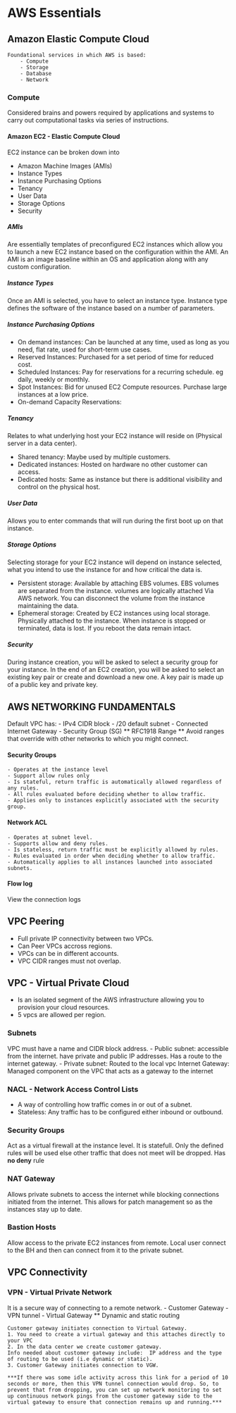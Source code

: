 # AWS Essentials

## Amazon Elastic Compute Cloud

```
Foundational services in which AWS is based:
    - Compute
    - Storage
    - Database
    - Network
 ```
 
### Compute
Considered brains and powers required by applications and systems to carry out computational tasks via series of instructions.
#### Amazon EC2 - Elastic Compute Cloud
EC2 instance can be broken down into
  - Amazon Machine Images (AMIs)
  - Instance Types
  - Instance Purchasing Options
  - Tenancy
  - User Data
  - Storage Options
  - Security
 
 ##### AMIs
 Are essentially templates of preconfigured EC2 instances which allow you to launch a new EC2 instance based on the configuration within the AMI.
 An AMI is an image baseline within an OS and application along with any custom configuration.
 ##### Instance Types
 Once an AMI is selected, you have to select an instance type. Instance type defines the software of the instance based on a number of parameters.
 ##### Instance Purchasing Options
  - On demand instances: Can be launched at any time, used as long as you need, flat rate, used for short-term use cases.
  - Reserved Instances: Purchased for a set period of time for reduced cost.
  - Scheduled Instances: Pay for reservations for a recurring schedule. eg daily, weekly or monthly.
  - Spot Instances: Bid for unused EC2 Compute resources. Purchase large instances at a low price.
  - On-demand Capacity Reservations: 
##### Tenancy
Relates to what underlying host your EC2 instance will reside on (Physical server in a data center). 
 - Shared tenancy: Maybe used by multiple customers.
 - Dedicated instances: Hosted on hardware no other customer can access.
 - Dedicated hosts: Same as instance but there is additional visibility and control on the physical host.
##### User Data
Allows you to enter commands that will run during the first boot up on that instance.
##### Storage Options
Selecting storage for your EC2 instance will depend on instance selected, what you intend to use the instance for and how critical the data is.
 - Persistent storage: Available by attaching EBS volumes. EBS volumes are separated from the instance. volumes are logically attached Via AWS network. You can disconnect the volume from the instance maintaining the data.
 - Ephemeral storage: Created by EC2 instances using local storage. Physically attached to the instance. When instance is stopped or terminated, data is lost. If you reboot the data remain intact.

##### Security
During instance creation, you will be asked to select a security group for your instance. In the end of an EC2 creation, you will be asked to select an existing key pair or create and download a new one.
A key pair is made up of a public key and private key.


## AWS NETWORKING FUNDAMENTALS
Default VPC has: 
    - IPv4 CIDR block
    - /20 default subnet
    - Connected Internet Gateway
    - Security Group (SG)
** RFC1918 Range **
Avoid ranges that override with other networks to which you might connect.
#### Security Groups
    - Operates at the instance level
    - Support allow rules only
    - Is stateful, return traffic is automatically allowed regardless of any rules.
    - All rules evaluated before deciding whether to allow traffic.
    - Applies only to instances explicitly associated with the security group.
#### Network ACL
    - Operates at subnet level.
    - Supports allow and deny rules.
    - Is stateless, return traffic must be explicitly allowed by rules.
    - Rules evaluated in order when deciding whether to allow traffic.
    - Automatically applies to all instances launched into associated subnets.
#### Flow log
View the connection logs

## VPC Peering
- Full private IP connectivity between two VPCs.
- Can Peer VPCs accross regions.
- VPCs can be in different accounts.
- VPC CIDR ranges must not overlap.

## VPC - Virtual Private Cloud
- Is an isolated segment of the AWS infrastructure allowing you to provision your cloud resources.
- 5 vpcs are allowed per region.
### Subnets
 VPC must have a name and CIDR block address.
    - Public subnet: accessible from the internet. have private and public IP addresses. Has a route to the internet gateway.
    - Private subnet: Routed to the local vpc
 Internet Gateway: Managed component on the VPC that acts as a gateway to the internet

### NACL - Network Access Control Lists
- A way of controlling how traffic comes in or out of a subnet.
- Stateless: Any traffic has to be configured either inbound or outbound.
### Security Groups
Act as a virtual firewall at the instance level.
It is statefull. Only the defined rules will be used else other traffic that does not meet will be dropped. Has **no deny** rule

### NAT Gateway
 Allows private subnets to access the internet while blocking connections initiated from the internet.
 This allows for patch management so as the instances stay up to date.
### Bastion Hosts
Allow access to the private EC2 instances from remote.
Local user connect to the BH and then can connect from it to the private subnet.

## VPC Connectivity

### VPN - Virtual Private Network
It is a secure way of connecting to a remote network.
    - Customer Gateway
    - VPN tunnel
    - Virtual Gateway
    ** Dynamic and static routing
 
    Customer gateway initiates connection to Virtual Gateway.
    1. You need to create a virtual gateway and this attaches directly to your VPC
    2. In the data center we create customer gateway.
    Info needed about customer gateway include:  IP address and the type of routing to be used (i.e dynamic or static).
    3. Customer Gateway initiates connection to VGW. 

    ***If there was some idle activity across this link for a period of 10 seconds or more, then this VPN tunnel connection would drop. So, to prevent that from dropping, you can set up network monitoring to set up continuous network pings from the customer gateway side to the virtual gateway to ensure that connection remains up and running.***
    

